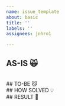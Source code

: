 ```yaml
---
name: issue_template
about: basic
title: ''
labels: ''
assignees: jnhro1

---
```


## AS-IS  🙀

<br>
## TO-BE 😼

<br>
## HOW SOLVED 💡

<br>
## RESULT 👏
